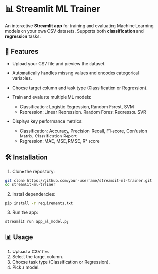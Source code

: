 # 📊 Streamlit ML Trainer

An interactive **Streamlit app** for training and evaluating Machine Learning models on your own CSV datasets. Supports both **classification** and **regression** tasks.

## 🚀 Features

* Upload your CSV file and preview the dataset.
* Automatically handles missing values and encodes categorical variables.
* Choose target column and task type (Classification or Regression).
* Train and evaluate multiple ML models:

  * Classification: Logistic Regression, Random Forest, SVM
  * Regression: Linear Regression, Random Forest Regressor, SVR
* Displays key performance metrics:

  * Classification: Accuracy, Precision, Recall, F1-score, Confusion Matrix, Classification Report
  * Regression: MAE, MSE, RMSE, R² score

## 🛠 Installation

1. Clone the repository:

```bash
git clone https://github.com/your-username/streamlit-ml-trainer.git
cd streamlit-ml-trainer
```

2. Install dependencies:

```bash
pip install -r requirements.txt
```

3. Run the app:

```bash
streamlit run app_ml_model.py
```



## 📊 Usage

1. Upload a CSV file.
2. Select the target column.
3. Choose task type (Classification or Regression).
4. Pick a model.

